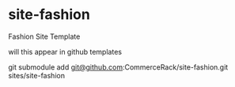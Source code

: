 site-fashion
============

Fashion Site Template

will this appear in github templates

git submodule add git@github.com:CommerceRack/site-fashion.git sites/site-fashion
